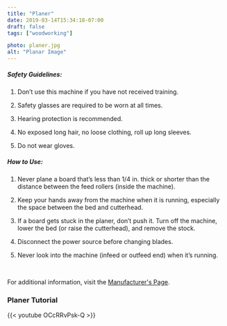 ```yaml
---
title: "Planer"
date: 2019-03-14T15:34:18-07:00
draft: false
tags: ["woodworking"]

photo: planer.jpg
alt: "Planar Image"
---
```


##### Safety Guidelines:
1. Don’t use this machine if you have not received training.

2. Safety glasses are required to be worn at all times.

3. Hearing protection is recommended.

4. No exposed long hair, no loose clothing, roll up long sleeves.

5. Do not wear gloves.

##### How to Use:
1. Never plane a board that’s less than 1/4 in. thick or shorter than the distance between the feed rollers (inside the machine).

2. Keep your hands away from the machine when it is running, especially the space between the bed and cutterhead.

3. If a board gets stuck in the planer, don’t push it. Turn off the machine, lower the bed (or raise the cutterhead), and remove the stock.

4. Disconnect the power source before changing blades.

5. Never look into the machine (infeed or outfeed end) when it’s running.

<br/>

For additional information, visit the [Manufacturer's Page](https://wenproducts.com/collections/planers-jointers/products/wen-6550t-15-amp-12-5-in-corded-thickness-planer).

### Planer Tutorial
{{< youtube OCcRRvPsk-Q >}}
